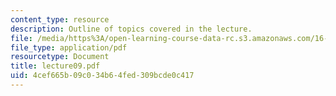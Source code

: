 ```yaml
---
content_type: resource
description: Outline of topics covered in the lecture.
file: /media/https%3A/open-learning-course-data-rc.s3.amazonaws.com/16-322-stochastic-estimation-and-control-fall-2004/4cef665b09c034b64fed309bcde0c417_lecture09.pdf
file_type: application/pdf
resourcetype: Document
title: lecture09.pdf
uid: 4cef665b-09c0-34b6-4fed-309bcde0c417
---
```


